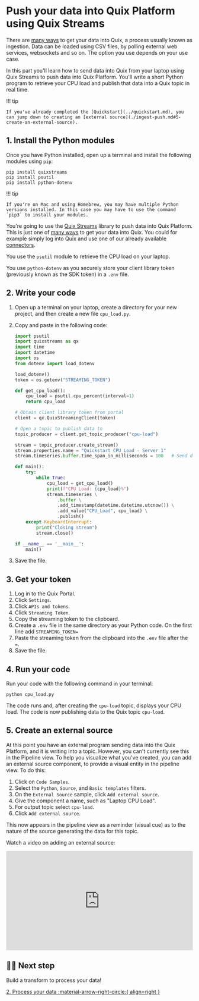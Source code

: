 # Push your data into Quix Platform using Quix Streams 

There are [many ways](../ingest-data.md) to get your data into Quix, a process usually known as ingestion. Data can be loaded using CSV files, by polling external web services, websockets and so on. The option you use depends on your use case.

In this part you'll learn how to send data into Quix from your laptop using Quix Streams to push data into Quix Platform. You'll write a short Python program to retrieve your CPU load and publish that data into a Quix topic in real time. 

!!! tip

    If you've already completed the [Quickstart](../quickstart.md), you can jump down to creating an [external source](./ingest-push.md#5-create-an-external-source).

## 1. Install the Python modules

Once you have Python installed, open up a terminal and install the following modules using `pip`:

```
pip install quixstreams
pip install psutil
pip install python-dotenv
```

!!! tip

    If you're on Mac and using Homebrew, you may have multiple Python versions installed. In this case you may have to use the command `pip3` to install your modules. 

You're going to use the [Quix Streams](../../client-library-intro.md) library to push data into Quix Platform. This is just one of [many ways](../ingest-data.md) to get your data into Quix. You could for example simply log into Quix and use one of our already available [connectors](../connectors/index.md).

You use the `psutil` module to retrieve the CPU load on your laptop.

You use `python-dotenv` as you securely store your client library token (previously known as the SDK token) in a `.env` file.

## 2. Write your code

1. Open up a terminal on your laptop, create a directory for your new project, and then create a new file `cpu_load.py`.
2. Copy and paste in the following code:

    ```python 
    import psutil
    import quixstreams as qx
    import time
    import datetime
    import os
    from dotenv import load_dotenv

    load_dotenv()
    token = os.getenv("STREAMING_TOKEN")

    def get_cpu_load():
        cpu_load = psutil.cpu_percent(interval=1)
        return cpu_load

    # Obtain client library token from portal
    client = qx.QuixStreamingClient(token)

    # Open a topic to publish data to
    topic_producer = client.get_topic_producer("cpu-load")

    stream = topic_producer.create_stream()
    stream.properties.name = "Quickstart CPU Load - Server 1"
    stream.timeseries.buffer.time_span_in_milliseconds = 100   # Send data in 100 ms chunks

    def main():
        try:
            while True:
                cpu_load = get_cpu_load()
                print(f"CPU Load: {cpu_load}%")
                stream.timeseries \
                    .buffer \
                    .add_timestamp(datetime.datetime.utcnow()) \
                    .add_value("CPU_Load", cpu_load) \
                    .publish()
        except KeyboardInterrupt:
            print("Closing stream")
            stream.close()

    if __name__ == '__main__':
        main()
    ```

3. Save the file.

## 3. Get your token

1. Log in to the Quix Portal.
2. Click `Settings`.
3. Click `APIs and tokens`.
4. Click `Streaming Token`.
5. Copy the streaming token to the clipboard.
6. Create a `.env` file in the same directory as your Python code. On the first line add `STREAMING_TOKEN=`
7. Paste the streaming token from the clipboard into the `.env` file after the `=`.
8. Save the file.

## 4. Run your code

Run your code with the following command in your terminal:

```
python cpu_load.py
```

The code runs and, after creating the `cpu-load` topic, displays your CPU load. The code is now publishing data to the Quix topic `cpu-load`.

## 5. Create an external source

At this point you have an external program sending data into the Quix Platform, and it is writing into a topic. However, you can't currently see this in the Pipeline view. To help you visualize what you've created, you can add an external source component, to provide a visual entity in the pipeline view. To do this:

1. Click on `Code Samples`.
2. Select the `Python`, `Source`, and `Basic templates` filters.
3. On the `External Source` sample, click `Add external source`.
4. Give the component a name, such as "Laptop CPU Load".
5. For output topic select `cpu-load`.
6. Click `Add external source`.

This now appears in the pipeline view as a reminder (visual cue) as to the nature of the source generating the data for this topic.

Watch a video on adding an external source:

<div style="position: relative; padding-bottom: 52.975495915986%; height: 0;"><iframe src="https://www.loom.com/embed/ecc3ca3c4bb74f12b4da3b41b12187bc?sid=62bb3692-b54f-4ad9-85bd-1e99e293fe84" frameborder="0" webkitallowfullscreen mozallowfullscreen allowfullscreen style="position: absolute; top: 0; left: 0; width: 100%; height: 100%;"></iframe></div>

## 🏃‍♀️ Next step

Build a transform to process your data!

[2. Process your data :material-arrow-right-circle:{ align=right }](./process-threshold.md)
